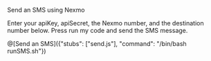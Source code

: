 Send an SMS using Nexmo

Enter your apiKey, apiSecret, the Nexmo number, and the destination number below.
Press run my code and send the SMS message.

@[Send an SMS]({"stubs": ["send.js"], "command": "/bin/bash runSMS.sh"})
